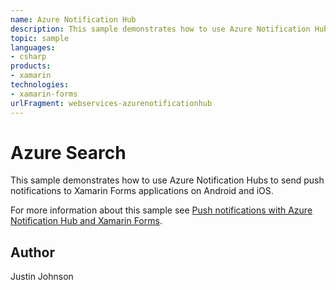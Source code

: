 ```yaml
---
name: Azure Notification Hub
description: This sample demonstrates how to use Azure Notification Hubs to send push notifications to Xamarin Forms applications on Android and iOS.
topic: sample
languages:
- csharp
products:
- xamarin
technologies:
- xamarin-forms
urlFragment: webservices-azurenotificationhub
---
```

Azure Search
============

This sample demonstrates how to use Azure Notification Hubs to send push notifications to Xamarin Forms applications on Android and iOS.

For more information about this sample see [Push notifications with Azure Notification Hub and Xamarin Forms](https://review.docs.microsoft.com/en-us/xamarin/xamarin-forms/data-cloud/push-notifications/azure-notification-hub).

Author
------

Justin Johnson
